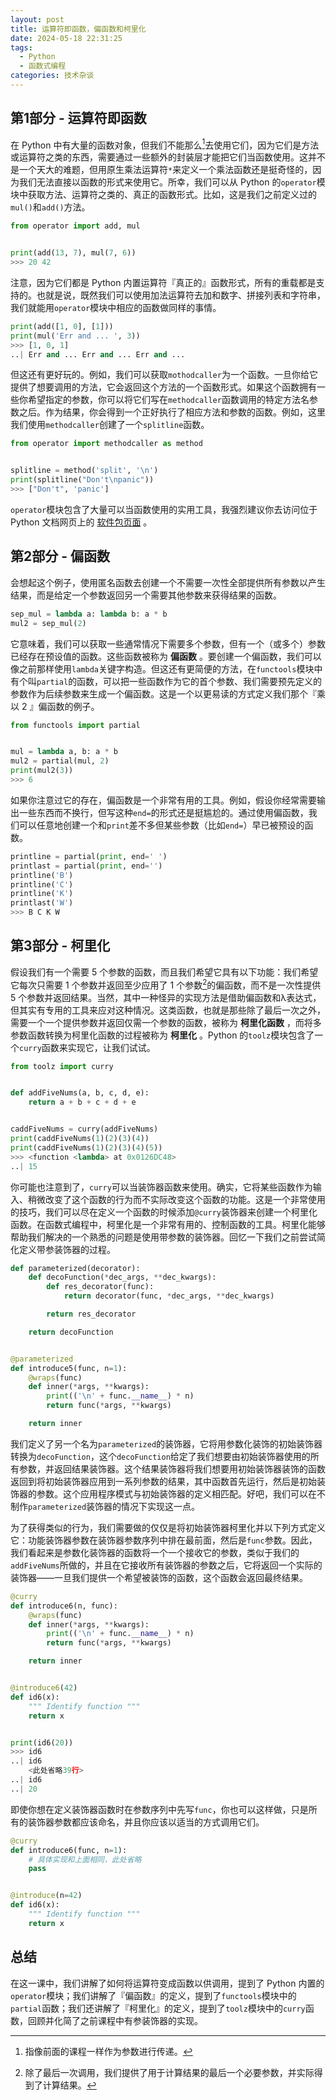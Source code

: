 ```yaml
---
layout: post
title: 运算符即函数，偏函数和柯里化
date: 2024-05-18 22:31:25
tags:
  - Python
  - 函数式编程
categories: 技术杂谈
---
```


## 第1部分 - 运算符即函数

在 Python 中有大量的函数对象，但我们不能那么[^1]去使用它们，因为它们是方法或运算符之类的东西，需要通过一些额外的封装层才能把它们当函数使用。这并不是一个天大的难题，但用原生乘法运算符`*`来定义一个乘法函数还是挺奇怪的，因为我们无法直接以函数的形式来使用它。所幸，我们可以从 Python 的`operator`模块中获取方法、运算符之类的、真正的函数形式。比如，这是我们之前定义过的`mul()`和`add()`方法。

```python
from operator import add, mul


print(add(13, 7), mul(7, 6))
>>> 20 42
```

注意，因为它们都是 Python 内置运算符『真正的』函数形式，所有的重载都是支持的。也就是说，既然我们可以使用加法运算符去加和数字、拼接列表和字符串，我们就能用`operator`模块中相应的函数做同样的事情。

```python
print(add([1, 0], [1]))
print(mul('Err and ... ', 3))
>>> [1, 0, 1]
..| Err and ... Err and ... Err and ... 
```

但这还有更好玩的。例如，我们可以获取`mothodcaller`为一个函数。一旦你给它提供了想要调用的方法，它会返回这个方法的一个函数形式。如果这个函数拥有一些你希望指定的参数，你可以将它们写在`methodcaller`函数调用的特定方法名参数之后。作为结果，你会得到一个正好执行了相应方法和参数的函数。例如，这里我们使用`methodcaller`创建了一个`splitline`函数。

```python
from operator import methodcaller as method


splitline = method('split', '\n')
print(splitline("Don't\npanic"))
>>> ["Don't", 'panic']
```

`operator`模块包含了大量可以当函数使用的实用工具，我强烈建议你去访问位于 Python 文档网页上的 [软件包页面](https://docs.python.org/zh-cn/3/library/operator.html) 。

## 第2部分 - 偏函数

会想起这个例子，使用匿名函数去创建一个不需要一次性全部提供所有参数以产生结果，而是给定一个参数返回另一个需要其他参数来获得结果的函数。

```python
sep_mul = lambda a: lambda b: a * b
mul2 = sep_mul(2)
```

它意味着，我们可以获取一些通常情况下需要多个参数，但有一个（或多个）参数已经存在预设值的函数。这些函数被称为 **偏函数** 。要创建一个偏函数，我们可以像之前那样使用`lambda`关键字构造。但这还有更简便的方法，在`functools`模块中有个叫`partial`的函数，可以把一些函数作为它的首个参数、我们需要预先定义的参数作为后续参数来生成一个偏函数。这是一个以更易读的方式定义我们那个『乘以 $2$ 』偏函数的例子。

```python
from functools import partial


mul = lambda a, b: a * b
mul2 = partial(mul, 2)
print(mul2(3))
>>> 6
```

如果你注意过它的存在，偏函数是一个非常有用的工具。例如，假设你经常需要输出一些东西而不换行，但写这种`end=`的形式还是挺尴尬的。通过使用偏函数，我们可以任意地创建一个和`print`差不多但某些参数（比如`end=`）早已被预设的函数。

```python
printline = partial(print, end=' ')
printlast = partial(print, end='')
printline('B')
printline('C')
printline('K')
printlast('W')
>>> B C K W
```

## 第3部分 - 柯里化

假设我们有一个需要 $5$ 个参数的函数，而且我们希望它具有以下功能：我们希望它每次只需要 $1$ 个参数并返回至少应用了 $1$ 个参数[^2]的偏函数，而不是一次性提供 $5$ 个参数并返回结果。当然，其中一种怪异的实现方法是借助偏函数和λ表达式，但其实有专用的工具来应对这种情况。这类函数，也就是那些除了最后一次之外，需要一个一个提供参数并返回仅需一个参数的函数，被称为 **柯里化函数** ，而将多参数函数转换为柯里化函数的过程被称为 **柯里化** 。Python 的`toolz`模块包含了一个`curry`函数来实现它，让我们试试。

```python
from toolz import curry


def addFiveNums(a, b, c, d, e):
    return a + b + c + d + e


caddFiveNums = curry(addFiveNums)
print(caddFiveNums(1)(2)(3)(4))
print(caddFiveNums(1)(2)(3)(4)(5))
>>> <function <lambda> at 0x0126DC48>
..| 15
```

你可能也注意到了，`curry`可以当装饰器函数来使用。确实，它将某些函数作为输入、稍微改变了这个函数的行为而不实际改变这个函数的功能。这是一个非常使用的技巧，我们可以尽在定义一个函数的时候添加`@curry`装饰器来创建一个柯里化函数。在函数式编程中，柯里化是一个非常有用的、控制函数的工具。柯里化能够帮助我们解决的一个熟悉的问题是使用带参数的装饰器。回忆一下我们之前尝试简化定义带参装饰器的过程。

```python
def parameterized(decorator):
    def decoFunction(*dec_args, **dec_kwargs):
        def res_decorator(func):
            return decorator(func, *dec_args, **dec_kwargs)

        return res_decorator

    return decoFunction


@parameterized
def introduce5(func, n=1):
    @wraps(func)
    def inner(*args, **kwargs):
        print(('\n' + func.__name__) * n)
        return func(*args, **kwargs)

    return inner
```

我们定义了另一个名为`parameterized`的装饰器，它将用参数化装饰的初始装饰器转换为`decoFunction`，这个`decoFunction`给定了我们想要由初始装饰器使用的所有参数，并返回结果装饰器。这个结果装饰器将我们想要用初始装饰器装饰的函数返回到将初始装饰器应用到一系列参数的结果，其中函数首先运行，然后是初始装饰器的参数。这个应用程序模式与初始装饰器的定义相匹配。好吧，我们可以在不制作`parameterized`装饰器的情况下实现这一点。

为了获得类似的行为，我们需要做的仅仅是将初始装饰器柯里化并以下列方式定义它：功能装饰器参数在装饰器参数序列中排在最前面，然后是`func`参数。因此，我们看起来是参数化装饰器的函数将一个一个接收它的参数，类似于我们的`addFiveNums`所做的，并且在它接收所有装饰器的参数之后，它将返回一个实际的装饰器——一旦我们提供一个希望被装饰的函数，这个函数会返回最终结果。

```python
@curry
def introduce6(n, func):
    @wraps(func)
    def inner(*args, **kwargs):
        print(('\n' + func.__name__) * n)
        return func(*args, **kwargs)

    return inner


@introduce6(42)
def id6(x):
    """ Identify function """
    return x


print(id6(20))
>>> id6
..| id6
    <此处省略39行>
..| id6
..| 20
```

即使你想在定义装饰器函数时在参数序列中先写`func`，你也可以这样做，只是所有的装饰器参数都应该命名，并且你应该以适当的方式调用它们。

```python
@curry
def introduce6(func, n=1):
    # 具体实现和上面相同，此处省略
    pass


@introduce(n=42)
def id6(x):
    """ Identify function """
    return x
```

## 总结

在这一课中，我们讲解了如何将运算符变成函数以供调用，提到了 Python 内置的`operator`模块；我们讲解了『偏函数』的定义，提到了`functools`模块中的`partial`函数；我们还讲解了『柯里化』的定义，提到了`toolz`模块中的`curry`函数，回顾并化简了之前课程中有参装饰器的实现。

[^1]: 指像前面的课程一样作为参数进行传递。
[^2]: 除了最后一次调用，我们提供了用于计算结果的最后一个必要参数，并实际得到了计算结果。
